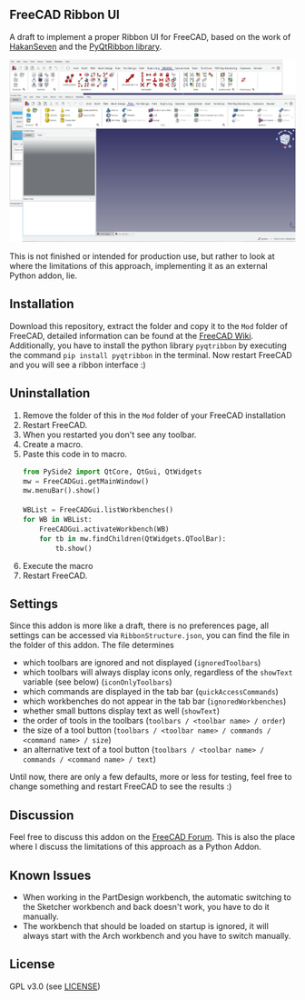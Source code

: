 ## FreeCAD Ribbon UI

A draft to implement a proper Ribbon UI for FreeCAD, based on the work of [HakanSeven](https://github.com/HakanSeven12/Modern-UI) and the [PyQtRibbon library](https://github.com/haiiliin/pyqtribbon).

![Screenshots of FreeCAD with the Ribbon UI](Screenshot.png)

This is not finished or intended for production use, but rather to look at where the limitations of this approach, implementing it as an external Python addon, lie.

## Installation
Download this repository, extract the folder and copy it to the `Mod` folder of FreeCAD, detailed information can be found at the [FreeCAD Wiki](https://wiki.freecad.org/Installing_more_workbenches). Additionally, you have to install the python library `pyqtribbon` by executing the command `pip install pyqtribbon` in the terminal. Now restart FreeCAD and you will see a ribbon interface :)

## Uninstallation
1. Remove the folder of this in the `Mod` folder of your FreeCAD installation
1. Restart FreeCAD.
1. When you restarted you don't see any toolbar.
1. Create a macro.
1. Paste this code in to macro.
    ```python
    from PySide2 import QtCore, QtGui, QtWidgets
    mw = FreeCADGui.getMainWindow()
    mw.menuBar().show()

    WBList = FreeCADGui.listWorkbenches()
    for WB in WBList:
        FreeCADGui.activateWorkbench(WB)
        for tb in mw.findChildren(QtWidgets.QToolBar):
            tb.show()
    ```
1. Execute the macro
1. Restart FreeCAD.

## Settings

Since this addon is more like a draft, there is no preferences page, all settings can be accessed via  `RibbonStructure.json`, you can find the file in the folder of this addon. The file determines
- which toolbars are ignored and not displayed (`ignoredToolbars`)
- which toolbars will always display icons only, regardless of the `showText` variable (see below) (`iconOnlyToolbars`)
- which commands are displayed in the tab bar (`quickAccessCommands`)
- which workbenches do not appear in the tab bar (`ignoredWorkbenches`)
- whether small buttons display text as well (`showText`)
- the order of tools in the toolbars (`toolbars / <toolbar name> / order`)
- the size of a tool button (`toolbars / <toolbar name> / commands / <command name> / size`)
- an alternative text of a tool button (`toolbars / <toolbar name> / commands / <command name> / text`)

Until now, there are only a few defaults, more or less for testing, feel free to change something and restart FreeCAD to see the results :)

## Discussion
Feel free to discuss this addon on the [FreeCAD Forum](https://forum.freecad.org/viewtopic.php?t=79235). This is also the place where I discuss the limitations of this approach as a Python Addon.

## Known Issues
- When working in the PartDesign workbench, the automatic switching to the Sketcher workbench and back doesn't work, you have to do it manually.
- The workbench that should be loaded on startup is ignored, it will always start with the Arch workbench and you have to switch manually.

## License
GPL v3.0 (see [LICENSE](LICENSE))
